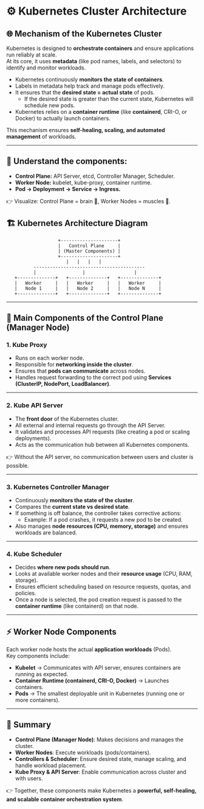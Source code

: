 
# ⚙️ Kubernetes Cluster Architecture

## 🌐 Mechanism of the Kubernetes Cluster
Kubernetes is designed to **orchestrate containers** and ensure applications run reliably at scale.  
At its core, it uses **metadata** (like pod names, labels, and selectors) to identify and monitor workloads.  

- Kubernetes continuously **monitors the state of containers**.
- Labels in metadata help track and manage pods effectively.
- It ensures that the **desired state = actual state** of pods.  
  - If the desired state is greater than the current state, Kubernetes will schedule new pods.  
- Kubernetes relies on a **container runtime** (like **containerd**, CRI-O, or Docker) to actually launch containers.  

This mechanism ensures **self-healing, scaling, and automated management** of workloads.

---

## 📌 Understand the components:
- **Control Plane:** API Server, etcd, Controller Manager, Scheduler.
- **Worker Node:** kubelet, kube-proxy, container runtime.
- **Pod → Deployment → Service → Ingress.**

👉 Visualize: Control Plane = brain 🧠, Worker Nodes = muscles 💪.


## 🏗️ Kubernetes Architecture Diagram

```
                   +---------------------+
                   |   Control Plane     |
                   | (Master Components) |
                   +---------------------+
                      |   |   |   |
          -----------------------------------------
          |                 |                  |
   +--------------+   +--------------+   +--------------+
   |   Worker     |   |   Worker     |   |   Worker     |
   |   Node 1     |   |   Node 2     |   |   Node N     |
   +--------------+   +--------------+   +--------------+
```

---

## 🧩 Main Components of the Control Plane (Manager Node)

### 1. **Kube Proxy**
- Runs on each worker node.  
- Responsible for **networking inside the cluster**.  
- Ensures that **pods can communicate** across nodes.  
- Handles request forwarding to the correct pod using **Services (ClusterIP, NodePort, LoadBalancer)**.

---

### 2. **Kube API Server**
- The **front door** of the Kubernetes cluster.  
- All external and internal requests go through the API Server.  
- It validates and processes API requests (like creating a pod or scaling deployments).  
- Acts as the communication hub between all Kubernetes components.  

👉 Without the API server, no communication between users and cluster is possible.

---

### 3. **Kubernetes Controller Manager**
- Continuously **monitors the state of the cluster**.  
- Compares the **current state vs desired state**.  
- If something is off balance, the controller takes corrective actions:  
  - Example: If a pod crashes, it requests a new pod to be created.  
- Also manages **node resources (CPU, memory, storage)** and ensures workloads are balanced.

---

### 4. **Kube Scheduler**
- Decides **where new pods should run**.  
- Looks at available worker nodes and their **resource usage** (CPU, RAM, storage).  
- Ensures efficient scheduling based on resource requests, quotas, and policies.  
- Once a node is selected, the pod creation request is passed to the **container runtime** (like containerd) on that node.

---

## ⚡ Worker Node Components
Each worker node hosts the actual **application workloads** (Pods).  
Key components include:
- **Kubelet** → Communicates with API server, ensures containers are running as expected.  
- **Container Runtime (containerd, CRI-O, Docker)** → Launches containers.  
- **Pods** → The smallest deployable unit in Kubernetes (running one or more containers).  

---

## 🎯 Summary
- **Control Plane (Manager Node)**: Makes decisions and manages the cluster.  
- **Worker Nodes**: Execute workloads (pods/containers).  
- **Controllers & Scheduler**: Ensure desired state, manage scaling, and handle workload placement.  
- **Kube Proxy & API Server**: Enable communication across cluster and with users.  

👉 Together, these components make Kubernetes a **powerful, self-healing, and scalable container orchestration system**.
